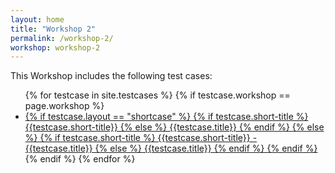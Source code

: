 ```yaml
---
layout: home
title: "Workshop 2"
permalink: /workshop-2/
workshop: workshop-2
---
```

This Workshop includes the following test cases:
<ul>
{% for testcase in site.testcases %}
        {% if testcase.workshop == page.workshop %}
        <li><a href="{{ testcase.url | prepend: site.baseurl }}">
                {% if testcase.layout == "shortcase" %}
                        {% if testcase.short-title %}
                                {{testcase.short-title}}
                        {% else %}
                                {{testcase.title}}
                        {% endif %}
                {% else %}
                        {% if testcase.short-title %}
                                {{testcase.short-title}} - {{testcase.title}}
                        {% else %}
                                {{testcase.title}}
                        {% endif %}
                {% endif %}
        </a></li>
        {% endif %}
{% endfor %}
</ul>